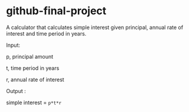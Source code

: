 # github-final-project
A calculator that calculates simple interest given principal, annual rate of interest and time period in years.

Input:

  p, principal amount
   
   t, time period in years
   
   r, annual rate of interest
   
Output :

   simple interest = `p*t*r`
